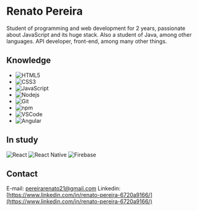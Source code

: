 # Renato Pereira

Student of programming and web development for 2 years, passionate about JavaScript and its huge stack. Also a student of Java, among other languages. API developer, front-end, among many other things.

## Knowledge

- ![HTML5](https://img.shields.io/badge/-HTML5-E34F26?style=flat-square&logo=html5&logoColor=white)
- ![CSS3](https://img.shields.io/badge/-CSS3-549FDE?style=flat-square&logo=css3&logoColor=white)
- ![JavaScript](https://img.shields.io/badge/-JavaScript-F7B93E?style=flat-square&logo=javascript&logoColor=fff)
- ![Nodejs](https://img.shields.io/badge/-Node.js-43853d?style=flat-square&logo=Node.js&logoColor=white)
- ![Git](https://img.shields.io/badge/-Git-F05032?style=flat-square&logo=git&logoColor=white)
- ![npm](https://img.shields.io/badge/-NPM-CB3837?style=flat-square&logo=npm&logoColor=white)
- ![VSCode](https://img.shields.io/badge/-VSCode-0085D1?style=flat-square&logo=visual-studio-code&logoColor=white)
- ![Angular](https://img.shields.io/badge/-Angular-EE1717?style=flat-square&logo=angular&logoColor=white)

## In study

![React](https://img.shields.io/badge/-React.js-45b8d8?style=flat-square&logo=react&logoColor=white)
![React Native](https://img.shields.io/badge/-React%20Native-45b8d8?style=flat-square&logo=react&logoColor=white)
![Firebase](https://img.shields.io/badge/-Firebase-F6C600?style=flat-square&logo=firebase&logoColor=white)

## Contact

E-mail: pereirarenato21@gmail.com
Linkedin: [https://www.linkedin.com/in/renato-pereira-6720a9166/](https://www.linkedin.com/in/renato-pereira-6720a9166/)
